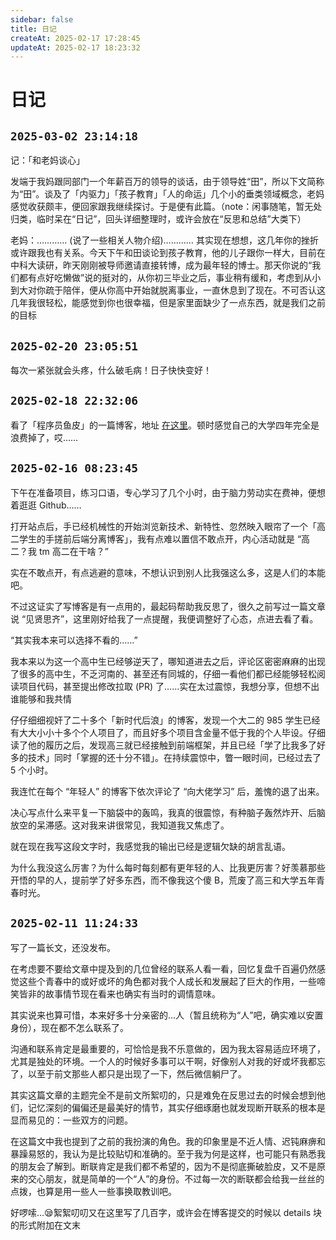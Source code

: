 ```yaml
---
sidebar: false
title: 日记
createAt: 2025-02-17 17:28:45
updateAt: 2025-02-17 18:23:32
---
```


# 日记

## `2025-03-02 23:14:18`

记：「和老妈谈心」

发端于我妈跟同部门一个年薪百万的领导的谈话，由于领导姓“田”，所以下文简称为“田”。谈及了「内驱力」「孩子教育」「人的命运」几个小的垂类领域概念，老妈感觉收获颇丰，便回家跟我继续探讨。于是便有此篇。（note：闲事随笔，暂无处归类，临时呆在“日记”，回头详细整理时，或许会放在“反思和总结”大类下）

老妈：………… (说了一些相关人物介绍)………… 其实现在想想，这几年你的挫折或许跟我也有关系。今天下午和田谈论到孩子教育，他的儿子跟你一样大，目前在中科大读研，昨天刚刚被导师邀请直接转博，成为最年轻的博士。那天你说的“我们都有点好吃懒做”说的挺对的，从你初三毕业之后，事业稍有缓和，考虑到从小到大对你疏于陪伴，便从你高中开始就脱离事业，一直休息到了现在。不可否认这几年我很轻松，能感觉到你也很幸福，但是家里面缺少了一点东西，就是我们之前的目标

## `2025-02-20 23:05:51`

每次一紧张就会头疼，什么破毛病！日子快快变好！

## `2025-02-18 22:32:06`

看了「程序员鱼皮」的一篇博客，地址 [在这里](https://www.codefather.cn/post/1815179408534896642#heading-0)。顿时感觉自己的大学四年完全是浪费掉了，哎……

## `2025-02-16 08:23:45`

下午在准备项目，练习口语，专心学习了几个小时，由于脑力劳动实在费神，便想着逛逛 Github……  

打开站点后，手已经机械性的开始浏览新技术、新特性、忽然映入眼帘了一个「高二学生的手搓前后端分离博客」，我有点难以置信不敢点开，内心活动就是 “高二？我 tm 高二在干啥？”  

实在不敢点开，有点逃避的意味，不想认识到别人比我强这么多，这是人们的本能吧。  

不过这证实了写博客是有一点用的，最起码帮助我反思了，很久之前写过一篇文章说 “见贤思齐”，这里刚好给我了一点提醒，我便调整好了心态，点进去看了看。  

“其实我本来可以选择不看的……”  

我本来以为这一个高中生已经够逆天了，哪知道进去之后，评论区密密麻麻的出现了很多的高中生，不乏河南的、甚至还有同城的，仔细一看他们都已经能够轻松阅读项目代码，甚至提出修改拉取 (PR) 了……实在太过震惊，我想分享，但想不出谁能够和我共情  

仔仔细细视奸了二十多个「新时代后浪」的博客，发现一个大二的 985 学生已经有大大小小十多个个人项目了，而且好多个项目含金量不低于我的个人毕设。仔细读了他的履历之后，发现高三就已经接触到前端框架，并且已经「学了比我多了好多的技术」同时「掌握的还十分不错」。在持续震惊中，瞥一眼时间，已经过去了 5 个小时。  

我连忙在每个 “年轻人” 的博客下依次评论了 “向大佬学习” 后，羞愧的退了出来。  

决心写点什么来平复一下脑袋中的轰鸣，我真的很震惊，有种脑子轰然炸开、后脑放空的呆滞感。这对我来讲很常见，我知道我又焦虑了。  

就在现在我写这段文字时，我感觉我的输出已经是逻辑欠缺的胡言乱语。  

为什么我没这么厉害？为什么每时每刻都有更年轻的人、比我更厉害？好羡慕那些开悟的早的人，提前学了好多东西，而不像我这个傻 B，荒废了高三和大学五年青春时光。

## `2025-02-11 11:24:33`

写了一篇长文，还没发布。

在考虑要不要给文章中提及到的几位曾经的联系人看一看，回忆复盘千百遍仍然感觉这些个青春中的或好或坏的角色都对我个人成长和发展起了巨大的作用，一些啼笑皆非的故事情节现在看来也确实有当时的调情意味。

其实说来也算可惜，本来好多十分亲密的…人（暂且统称为“人”吧，确实难以安置身份），现在都不怎么联系了。

沟通和联系肯定是最重要的，可恰恰是我不乐意做的，因为我太容易适应环境了，尤其是独处的环境。一个人的时候好多事可以干啊，好像别人对我的好或坏我都忘了，以至于前文那些人都只是出现了一下，然后微信躺尸了。

其实这篇文章的主题完全不是前文所絮叨的，只是难免在反思过去的时候会想到他们，记忆深刻的偏偏还是最美好的情节，其实仔细琢磨也就发现断开联系的根本是显而易见的：一些双方的问题。

在这篇文中我也提到了之前的我扮演的角色。我的印象里是不近人情、迟钝麻痹和暴躁易怒的，我认为是比较贴切和准确的。至于我为何是这样，也可能只有熟悉我的朋友会了解到。断联肯定是我们都不希望的，因为不是彻底撕破脸皮，又不是原来的交心朋友，就是简单的一个“人”的身份。不过每一次的断联都会给我一丝丝的点拨，也算是用一些人一些事换取教训吧。

好啰嗦…😪絮絮叨叨又在这里写了几百字，或许会在博客提交的时候以 details 块 的形式附加在文末